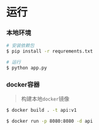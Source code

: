 # 运行

### 本地环境
```bash
# 安装依赖包
$ pip install -r requrements.txt

# 运行
$ python app.py
```

### docker容器
> 构建本地`docker`镜像

```bash
$ docker build . -t api:v1

$ docker run -p 8080:8080 -d api
```
